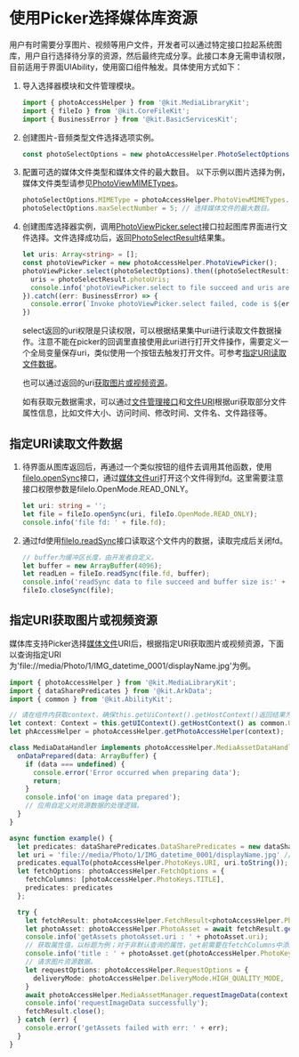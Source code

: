 # 使用Picker选择媒体库资源

用户有时需要分享图片、视频等用户文件，开发者可以通过特定接口拉起系统图库，用户自行选择待分享的资源，然后最终完成分享。此接口本身无需申请权限，目前适用于界面UIAbility，使用窗口组件触发。具体使用方式如下：

1. 导入选择器模块和文件管理模块。

   ```ts
   import { photoAccessHelper } from '@kit.MediaLibraryKit';
   import { fileIo } from '@kit.CoreFileKit';
   import { BusinessError } from '@kit.BasicServicesKit';
   ```

2. 创建图片-音频类型文件选择选项实例。

   ```ts
   const photoSelectOptions = new photoAccessHelper.PhotoSelectOptions();
   ```

3. 配置可选的媒体文件类型和媒体文件的最大数目。
   以下示例以图片选择为例，媒体文件类型请参见[PhotoViewMIMETypes](../../reference/apis-media-library-kit/js-apis-photoAccessHelper.md#photoviewmimetypes)。

   ```ts
   photoSelectOptions.MIMEType = photoAccessHelper.PhotoViewMIMETypes.IMAGE_TYPE; // 过滤选择媒体文件类型为IMAGE。
   photoSelectOptions.maxSelectNumber = 5; // 选择媒体文件的最大数目。
   ```

4. 创建图库选择器实例，调用[PhotoViewPicker.select](../../reference/apis-media-library-kit/js-apis-photoAccessHelper.md#select)接口拉起图库界面进行文件选择。文件选择成功后，返回[PhotoSelectResult](../../reference/apis-media-library-kit/js-apis-photoAccessHelper.md#photoselectresult)结果集。

   ```ts
   let uris: Array<string> = [];
   const photoViewPicker = new photoAccessHelper.PhotoViewPicker();
   photoViewPicker.select(photoSelectOptions).then((photoSelectResult: photoAccessHelper.PhotoSelectResult) => {
     uris = photoSelectResult.photoUris;
     console.info('photoViewPicker.select to file succeed and uris are:' + uris);
   }).catch((err: BusinessError) => {
     console.error(`Invoke photoViewPicker.select failed, code is ${err.code}, message is ${err.message}`);
   })
   ```

   select返回的uri权限是只读权限，可以根据结果集中uri进行读取文件数据操作。注意不能在picker的回调里直接使用此uri进行打开文件操作，需要定义一个全局变量保存uri，类似使用一个按钮去触发打开文件。可参考[指定URI读取文件数据](#指定uri读取文件数据)。

   也可以通过返回的uri[获取图片或视频资源](#指定uri获取图片或视频资源)。

   如有获取元数据需求，可以通过[文件管理接口](../../reference/apis-core-file-kit/js-apis-file-fs.md)和[文件URI](../../reference/apis-core-file-kit/js-apis-file-fileuri.md)根据uri获取部分文件属性信息，比如文件大小、访问时间、修改时间、文件名、文件路径等。

## 指定URI读取文件数据

1. 待界面从图库返回后，再通过一个类似按钮的组件去调用其他函数，使用[fileIo.openSync](../../reference/apis-core-file-kit/js-apis-file-fs.md#fsopensync)接口，通过[媒体文件uri](../../file-management/user-file-uri-intro.md#媒体文件uri)打开这个文件得到fd。这里需要注意接口权限参数是fileIo.OpenMode.READ_ONLY。

   ```ts
   let uri: string = '';
   let file = fileIo.openSync(uri, fileIo.OpenMode.READ_ONLY);
   console.info('file fd: ' + file.fd);
   ```

2. 通过fd使用[fileIo.readSync](../../reference/apis-core-file-kit/js-apis-file-fs.md#readsync)接口读取这个文件内的数据，读取完成后关闭fd。

   ```ts
   // buffer为缓冲区长度，由开发者自定义。
   let buffer = new ArrayBuffer(4096);
   let readLen = fileIo.readSync(file.fd, buffer);
   console.info('readSync data to file succeed and buffer size is:' + readLen);
   fileIo.closeSync(file);
   ```

## 指定URI获取图片或视频资源

媒体库支持Picker选择[媒体文件](../../file-management/user-file-uri-intro.md#媒体文件uri)URI后，根据指定URI获取图片或视频资源，下面以查询指定URI为'file://media/Photo/1/IMG_datetime_0001/displayName.jpg'为例。

```ts
import { photoAccessHelper } from '@kit.MediaLibraryKit';
import { dataSharePredicates } from '@kit.ArkData';
import { common } from '@kit.AbilityKit';

// 请在组件内获取context，确保this.getUiContext().getHostContext()返回结果为UIAbilityContext
let context: Context = this.getUIContext().getHostContext() as common.UIAbilityContext;
let phAccessHelper = photoAccessHelper.getPhotoAccessHelper(context);

class MediaDataHandler implements photoAccessHelper.MediaAssetDataHandler<ArrayBuffer> {
  onDataPrepared(data: ArrayBuffer) {
    if (data === undefined) {
      console.error('Error occurred when preparing data');
      return;
    }
    console.info('on image data prepared');
    // 应用自定义对资源数据的处理逻辑。
  }
}

async function example() {
  let predicates: dataSharePredicates.DataSharePredicates = new dataSharePredicates.DataSharePredicates();
  let uri = 'file://media/Photo/1/IMG_datetime_0001/displayName.jpg' // 需保证此uri已存在。
  predicates.equalTo(photoAccessHelper.PhotoKeys.URI, uri.toString());
  let fetchOptions: photoAccessHelper.FetchOptions = {
    fetchColumns: [photoAccessHelper.PhotoKeys.TITLE],
    predicates: predicates
  };

  try {
    let fetchResult: photoAccessHelper.FetchResult<photoAccessHelper.PhotoAsset> = await phAccessHelper.getAssets(fetchOptions);
    let photoAsset: photoAccessHelper.PhotoAsset = await fetchResult.getFirstObject();
    console.info('getAssets photoAsset.uri : ' + photoAsset.uri);
    // 获取属性值，以标题为例；对于非默认查询的属性，get前需要在fetchColumns中添加对应列名。
    console.info('title : ' + photoAsset.get(photoAccessHelper.PhotoKeys.TITLE));
    // 请求图片资源数据。
    let requestOptions: photoAccessHelper.RequestOptions = {
      deliveryMode: photoAccessHelper.DeliveryMode.HIGH_QUALITY_MODE,
    }
    await photoAccessHelper.MediaAssetManager.requestImageData(context, photoAsset, requestOptions, new MediaDataHandler());
    console.info('requestImageData successfully');
    fetchResult.close();
  } catch (err) {
    console.error('getAssets failed with err: ' + err);
  }
}
```

